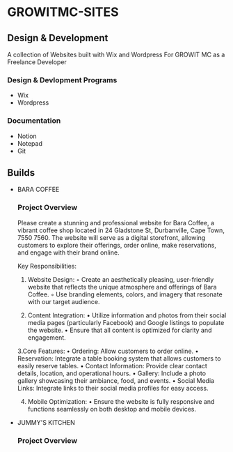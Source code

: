 # GROWITMC-SITES

## Design & Development
A collection of Websites built with Wix and Wordpress For GROWIT MC as a Freelance Developer

### Design & Devlopment Programs
 - Wix
 - Wordpress
### Documentation
 - Notion
 - Notepad
 - Git

## Builds
 - BARA COFFEE
    ### Project Overview
    Please create a stunning and professional website for Bara Coffee, a vibrant coffee shop located in 24 Gladstone St, Durbanville, Cape Town, 7550 7560. 
    The website will serve as a digital storefront, allowing customers to explore their offerings, order online, make reservations, and engage with their brand online.
    
    Key Responsibilities:
    1. Website Design:
        ◦ Create an aesthetically pleasing, user-friendly website that reflects the unique atmosphere and offerings of Bara Coffee.
        ◦ Use branding elements, colors, and imagery that resonate with our target audience.  
    
    2. Content Integration:
    • Utilize information and photos from their social media pages (particularly Facebook) and Google listings to populate the website.
    • Ensure that all content is optimized for clarity and engagement.  
    
    3.Core Features:
    • Ordering: Allow customers to order online.
    • Reservation: Integrate a table booking system that allows customers to easily reserve tables.
    • Contact Information: Provide clear contact details, location, and operational hours.
    • Gallery: Include a photo gallery showcasing their ambiance, food, and events.
    • Social Media Links: Integrate links to their social media profiles for easy access.  
    
    4. Mobile Optimization:
    • Ensure the website is fully responsive and functions seamlessly on both desktop and mobile devices.
 - JUMMY'S KITCHEN
    ### Project Overview

